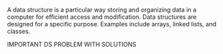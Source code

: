 A data structure is a particular way storing and organizing data in a computer for efficient access and modification. Data structures are designed for a specific purpose. Examples include arrays, linked lists, and classes.
 
 IMPORTANT DS PROBLEM WITH SOLUTIONS 
